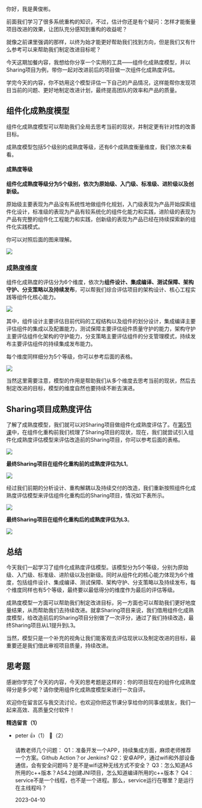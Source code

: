 你好，我是黄俊彬。

前面我们学习了很多系统重构的知识，不过，估计你还是有个疑问：怎样才能衡量项目改进的效果，让团队充分感知到重构的收益呢？

就像之前课里强调的那样，以终为始才能更好帮助我们找到方向，但是我们又有什么参考可以来帮助我们制定改进目标呢？

今天这期加餐内容，我想给你分享一个实用的工具——组件化成熟度模型，并以Sharing项目为例，带你一起对改进前后的项目做一次组件化成熟度评估。

学完今天的内容，你不妨用这个模型评估一下自己的产品情况，这样能帮你发现项目当前的问题、更好地制定改进计划，最终提高团队的效率和产品的质量。

## 组件化成熟度模型

组件化成熟度模型可以帮助我们全局去思考当前的现状，并制定更有针对性的改善目标。

成熟度模型包括5个级别的成熟度等级，还有6个成熟度衡量维度，我们依次来看看。

#### 成熟度等级

**组件化成熟度等级分为5个级别，依次为原始级、入门级、标准级、进阶级以及创新级。**

原始级主要表现为产品没有系统性地做组件化规划，入门级表现为产品开始探索组件化设计，标准级的表现为产品有较系统化的组件化能力和实践，进阶级的表现为产品有完整的组件化工程能力和实践，创新级的表现为产品已经在持续探索新的组件化实践模式。

你可以对照后面的图来理解。

![](https://static001.geekbang.org/resource/image/ec/91/ec9fc39bb9324d8172a51aaf47e3e491.jpg?wh=2600x1654)

### 成熟度维度

组件化成熟度的评估分为6个维度，依次为**组件设计、集成编译、测试保障、架构守护、分支策略以及持续发布**，可以帮我们综合评估项目的架构设计、核心工程实践等组件化核心能力。

![](https://static001.geekbang.org/resource/image/34/08/34c8730c8b464d5220f64ef93186dc08.jpg?wh=2600x1654)

其中，组件设计主要评估目前代码的工程结构以及组件的划分设计，集成编译主要评估组件的集成以及配置能力，测试保障主要评估组件质量守护的能力，架构守护主要评估组件化架构的守护能力，分支策略主要评估组件的分支管理模式，持续发布主要评估组件的持续集成发布能力。

每个维度同样细分为5个等级，你可以参考后面的表格。

![](https://static001.geekbang.org/resource/image/59/e0/59fbea9fab9fe4500377b2b8805ebde0.jpg?wh=3000x1923)

当然这里需要注意，模型的作用是帮助我们从多个维度去思考当前的现状，然后去制定改进的目标，模型的维度自然也要持续不断去演进。

## Sharing项目成熟度评估

了解了成熟度模型，我们就可以对Sharing项目做组件化成熟度评估了。在[第5节课](https://time.geekbang.org/column/article/630925)中，在组件化重构前我们梳理了Sharing项目的现状，现在，我们就尝试引入组件化成熟度评估模型来评估改造前的Sharing项目，你可以参考后面的表格。

![](https://static001.geekbang.org/resource/image/e7/42/e70ea256e9f91yy050af46c9ef684a42.jpg?wh=2756x1779)

**最终Sharing项目在组件化重构前的成熟度评估为L1**。

![](https://static001.geekbang.org/resource/image/45/60/45aa9a3b1c35d453585f391ce6735b60.jpg?wh=2600x1654)

经过我们前期的分析设计、重构解耦以及持续交付的改造，我们重新按照组件化成熟度评估模型来评估组件化重构后的Sharing项目，情况如下表所示。

![](https://static001.geekbang.org/resource/image/f6/d7/f60a96490feaa15d7dece9132e238bd7.jpg?wh=2696x1771)

**最终Sharing项目在组件化重构后的成熟度评估为L3**。

![](https://static001.geekbang.org/resource/image/f0/2d/f095686258592699b66e86fbd2bb702d.jpg?wh=2600x1654)

## 总结

今天我们一起学习了组件化成熟度评估模型。该模型分为5个等级，分别为原始级、入门级、标准级、进阶级以及创新级。同时从组件化的核心能力体现为6个维度，包括组件设计、集成编译、测试保障、架构守护、分支策略以及持续发布，每个维度同样也有5个等级，最终要以最低得分的维度作为最后的评估等级。

成熟度模型一方面可以帮助我们制定改进目标，另一方面也可以帮助我们更好地度量结果，从而帮助我们去持续改进。就拿Sharing项目来说，我们借用组件化成熟度模型，给改造前后的Sharing项目分别做了一次评分，通过了我们持续改造，最终Sharing项目从L1提升到L3。

当然，模型只是一个补充的视角让我们能客观去评估现状以及制定改进的目标，最重要还是我们借此审视项目质量，持续改进。

## 思考题

感谢你学完了今天的内容，今天的思考题是这样的：你的项目现在的组件化成熟度得分是多少呢？请你使用组件化成熟度模型来进行一次自评。

欢迎你在留言区与我交流讨论，也欢迎你把这节课分享给你的同事或朋友，我们一起来高效、高质量交付软件！
<div><strong>精选留言（1）</strong></div><ul>
<li><span>peter</span> 👍（1） 💬（2）<p>请教老师几个问题：
Q1：准备开发一个APP，持续集成方面，麻烦老师推荐一个方案。Github Action？or Jenkins?
Q2：安卓APP，通过wifi和外部设备通信，会有安全问题吗？是不是wifi这种无线方式不安全？
Q3：怎么知道AS所用的c++版本？AS4.2创建JNI项目，怎么知道编译所用的c++版本？
Q4：service不是一个线程，也不是一个进程。那么，service运行在哪里？是运行在主线程吗？</p>2023-04-10</li><br/>
</ul>